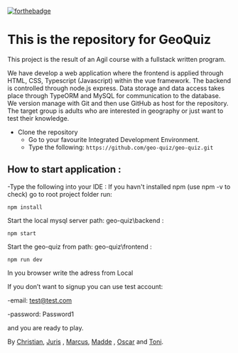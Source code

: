 [![forthebadge](https://forthebadge.com/images/badges/built-with-love.svg)](https://forthebadge.com)
# This is the repository for GeoQuiz

This project is the result of an Agil course with a fullstack written program.

We have develop a web application where the frontend is applied through HTML, CSS, Typescript (Javascript) within the vue framework. The backend is controlled through node.js express. Data storage and data access takes place through TypeORM and MySQL for communication to the database. We version manage with Git and then use GitHub as host for the repository. The target group is adults who are interested in geography or just want to test their knowledge. 

- Clone the repository
    - Go to your favourite Integrated Development Environment.
    - Type the following: `https://github.com/geo-quiz/geo-quiz.git`
## How to start application :

-Type the following into your IDE :
 If you havn't installed npm (use npm -v to check) go to root project folder
  run: 
  ```
  npm install
  ```
 Start the local mysql server
path: geo-quiz\backend :
```
npm start
```
Start the geo-quiz from
path: geo-quiz\frontend :
```
npm run dev
```

In you browser write the adress from Local

If you don’t want to signup you can use test account:

-email: test@test.com 

-password: Password1 

and you are ready to play.

By <a href="https://github.com/ChristianLofqvist">Christian</a>, <a href="https://github.com/Yuriks1">Juris</a>
, <a href="https://github.com/DarkendHall">Marcus</a>, <a href="https://github.com/GreenGard">Madde</a>
, <a href="https://github.com/OscarStjernfeldt">Oscar</a> and <a href="https://github.com/ToniKaru">Toni</a>.
